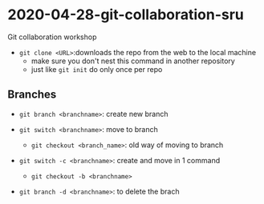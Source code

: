 # 2020-04-28-git-collaboration-sru
Git collaboration workshop

- `git clone <URL>`:downloads the repo from the web to the local machine
   - make sure you don't nest this command in another repository
   - just like `git init` do only once per repo

## Branches
- `git branch <branchname>`: create new branch
- `git switch <branchname>`: move to  branch
   - `git checkout <branch_name>`: old way of moving to branch

- `git switch -c <branchname>`: create and move in 1 command
   - `git checkout -b <branchname>`
- `git branch -d <branchname>`: to delete the brach
